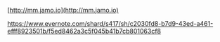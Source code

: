 [http://mm.jamo.io](http://mm.jamo.io)

https://www.evernote.com/shard/s417/sh/c2030fd8-b7d9-43ed-a461-efff8923501b/f5ed8462a3c5f045b41b7cb801063cf8
